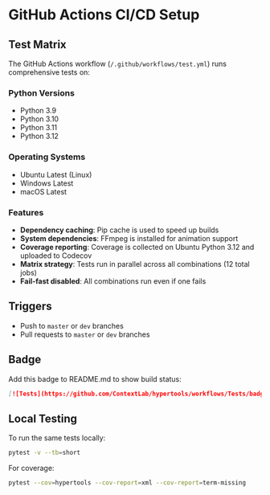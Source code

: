 # GitHub Actions CI/CD Setup

## Test Matrix
The GitHub Actions workflow (`/.github/workflows/test.yml`) runs comprehensive tests on:

### Python Versions
- Python 3.9
- Python 3.10  
- Python 3.11
- Python 3.12

### Operating Systems
- Ubuntu Latest (Linux)
- Windows Latest
- macOS Latest

### Features
- **Dependency caching**: Pip cache is used to speed up builds
- **System dependencies**: FFmpeg is installed for animation support
- **Coverage reporting**: Coverage is collected on Ubuntu Python 3.12 and uploaded to Codecov
- **Matrix strategy**: Tests run in parallel across all combinations (12 total jobs)
- **Fail-fast disabled**: All combinations run even if one fails

## Triggers
- Push to `master` or `dev` branches
- Pull requests to `master` or `dev` branches

## Badge
Add this badge to README.md to show build status:
```markdown
[![Tests](https://github.com/ContextLab/hypertools/workflows/Tests/badge.svg)](https://github.com/ContextLab/hypertools/actions)
```

## Local Testing
To run the same tests locally:
```bash
pytest -v --tb=short
```

For coverage:
```bash
pytest --cov=hypertools --cov-report=xml --cov-report=term-missing
```